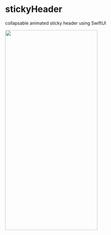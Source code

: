 # stickyHeader
collapsable animated sticky header using SwiftUI


<img src="https://user-images.githubusercontent.com/1480809/201271943-0d8cbe1c-2a45-45e5-87cf-ffd0f08abb65.gif" width="296px" height="640px" title="" alt=""></img>
